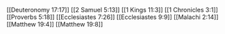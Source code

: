 [[Deuteronomy 17:17]]
[[2 Samuel 5:13]]
[[1 Kings 11:3]]
[[1 Chronicles 3:1]]
[[Proverbs 5:18]]
[[Ecclesiastes 7:26]]
[[Ecclesiastes 9:9]]
[[Malachi 2:14]]
[[Matthew 19:4]]
[[Matthew 19:8]]
